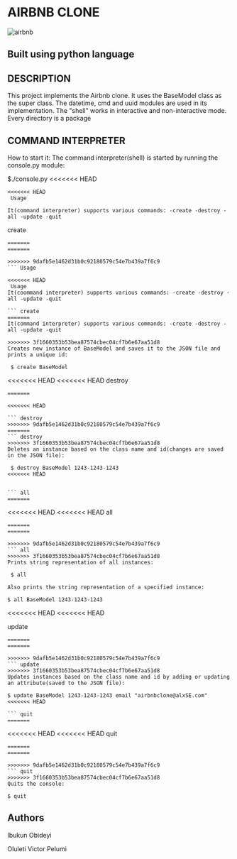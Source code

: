 # AIRBNB CLONE

![airbnb](https://user-images.githubusercontent.com/83606182/183284424-59181430-8fcb-46ed-bf00-8333c1d89c13.png)

## Built using python language

## DESCRIPTION

This project implements the Airbnb clone. It uses the BaseModel class as the super class. The datetime, cmd and uuid modules are used in its implementation. The "shell" works in interactive and non-interactive mode. Every directory is a package

## COMMAND INTERPRETER

How to start it:
The command interpreter(shell) is started by running the console.py module:

 $./console.py
<<<<<<< HEAD
```
<<<<<<< HEAD
 Usage
```
```
It(command interpreter) supports various commands: -create -destroy -all -update -quit
```
 create
```
=======
=======

>>>>>>> 9dafb5e1462d31b0c92180579c54e7b439a7f6c9
``` Usage

<<<<<<< HEAD
 Usage
It(coommand interpreter) supports various commands: -create -destroy -all -update -quit

``` create
=======
It(command interpreter) supports various commands: -create -destroy -all -update -quit
```

``` create
>>>>>>> 3f1660353b53bea87574cbec04cf7b6e67aa51d8
Creates new instance of BaseModel and saves it to the JSON file and prints a unique id:

 $ create BaseModel
```
<<<<<<< HEAD
<<<<<<< HEAD
 destroy
```
=======

<<<<<<< HEAD

``` destroy
>>>>>>> 9dafb5e1462d31b0c92180579c54e7b439a7f6c9
=======
``` destroy
>>>>>>> 3f1660353b53bea87574cbec04cf7b6e67aa51d8
Deletes an instance based on the class name and id(changes are saved in the JSON file):

 $ destroy BaseModel 1243-1243-1243
<<<<<<< HEAD


``` all
=======
```
<<<<<<< HEAD
<<<<<<< HEAD
 all
```
=======
=======

>>>>>>> 9dafb5e1462d31b0c92180579c54e7b439a7f6c9
``` all
>>>>>>> 3f1660353b53bea87574cbec04cf7b6e67aa51d8
Prints string representation of all instances:

 $ all

Also prints the string representation of a specified instance:

$ all BaseModel 1243-1243-1243
```
<<<<<<< HEAD
<<<<<<< HEAD

 update
```
=======
=======

>>>>>>> 9dafb5e1462d31b0c92180579c54e7b439a7f6c9
``` update
>>>>>>> 3f1660353b53bea87574cbec04cf7b6e67aa51d8
Updates instances based on the class name and id by adding or updating an attribute(saved to the JSON file):

$ update BaseModel 1243-1243-1243 email "airbnbclone@alxSE.com"
<<<<<<< HEAD

``` quit
=======
```
<<<<<<< HEAD
<<<<<<< HEAD
 quit
```
=======
=======

>>>>>>> 9dafb5e1462d31b0c92180579c54e7b439a7f6c9
``` quit
>>>>>>> 3f1660353b53bea87574cbec04cf7b6e67aa51d8
Quits the console:

$ quit
```

## Authors

Ibukun Obideyi

Oluleti Victor Pelumi
